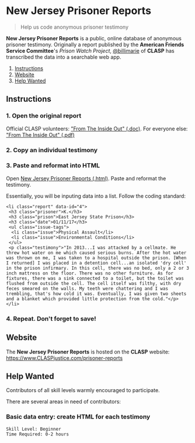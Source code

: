 # New Jersey Prisoner Reports
> Help us code anonymous prisoner testimony

**New Jersey Prisoner Reports** is a public, online database of anonymous prisoner testimony. Originally a report published by the **American Friends Service Committee**'s *Prison Watch Project*, [@billimarie](https://www.github.com/billimarie) of **CLASP** has transcribed the data into a searchable web app.

1. [Instructions](#instructions)
2. [Website](#website)
3. [Help Wanted](#help-wanted)

## Instructions

### 1. Open the original report

Official CLASP volunteers: ["From The Inside Out" (.doc)](https://drive.google.com/drive/u/0/folders/0B9cqp4PZ4Q09eWxUU0stT2JUVm8). For everyone else: ["From The Inside Out" (.pdf)](https://www.afsc.org/sites/afsc.civicactions.net/files/documents/From%20the%20Inside%20Out%20%232.pdf)

### 2. Copy an individual testimony

### 3. Paste and reformat into HTML

Open [New Jersey Prisoner Reports (.html)](/index.html). Paste and reformat the testimony.

Essentially, you will be inputing data into a list. Follow the coding standard:

```
<li class="report" data-id="4">
 <h3 class="prisoner">K.</h3>
 <h3 class="prison">East Jersey State Prison</h3>
 <h3 class="date">01/11/17</h3>
 <ul class="issue-tags">
  <li class="issue">Physical Assault</li>
  <li class="issue">Environmental Conditions</li>
 </ul>
 <p class="testimony">"In 2013...I was attacked by a cellmate. He threw hot water on me which caused serious burns. After the hot water was thrown on me, I was taken to a hospital outside the prison. [When I returned] I was placed in a detention cell...an isolated 'dry cell' in the prison infirmary. In this cell, there was no bed, only a 2 or 3 inch mattress on the floor. There was no other furniture. As for fixtures, there was a sink connected to a toilet, but the toilet was flushed from outside the cell. The cell itself was filthy, with dry feces smeared on the walls. My teeth were chattering and I was trembling, that's how cold it was. Eventually, I was given two sheets and a blanket which provided little protection from the cold."</p>
</li>
```

### 4. Repeat. Don't forget to save!

## Website

The **New Jersey Prisoner Reports** is hosted on the **CLASP** website: https://www.CLASPjustice.com/prisoner-reports

## Help Wanted

Contributors of all skill levels warmly encouraged to participate.

There are several areas in need of contributors:

### Basic data entry: create HTML for each testimony
```
Skill Level: Beginner
Time Required: 0-2 hours
```
